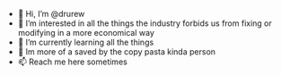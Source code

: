 - 👋 Hi, I’m @drurew
- 👀 I’m interested in all the things the industry forbids us from fixing or modifying in a more economical way 
- 🌱 I’m currently learning all the things
- 💞️ Im more of a saved by the copy pasta kinda person
- 📫 Reach me here sometimes
